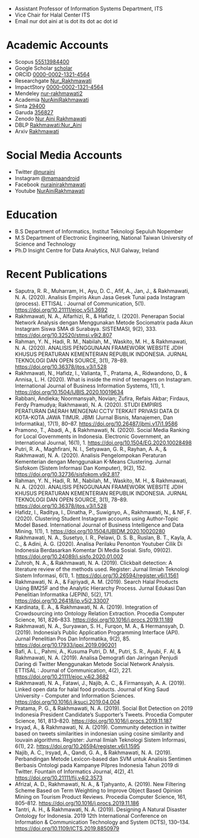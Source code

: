  - Assistant Professor of Information Systems Department, ITS 
 - Vice Chair for Halal Center ITS
 - Email nur dot aini at is dot its dot ac dot id
 
# Academic Accounts
 - Scopus [55513984400](https://www.scopus.com/authid/detail.uri?authorId=55513984400)
 - Google Scholar [scholar](https://scholar.google.com/citations?user=Nbqq79EAAAAJ&hl=id)
 - ORCID [0000-0002-1321-4564](https://orcid.org/0000-0002-1321-4564)
 - Researchgate [Nur_Rakhmawati](https://www.researchgate.net/profile/Nur_Rakhmawati2)
 - ImpactStory [0000-0002-1321-4564](https://profiles.impactstory.org/u/0000-0002-1321-4564)
 - Mendeley [nur-rakhmawati2](https://www.mendeley.com/profiles/nur-rakhmawati2/)
 - Academia [NurAiniRakhmawati](https://its.academia.edu/NurAiniRakhmawati)
 - Sinta [29400](http://sinta.ristekbrin.go.id/authors/detail?id=29400)
 - Garuda [356827](http://garuda.ristekbrin.go.id/author/view/356827)
 - Zenodo [Nur Aini Rakhmawati](https://zenodo.org/search?page=1&size=20&q=nur%20aini%20rakhmawati)
 - DBLP [Rakhmawati:Nur_Aini](https://dblp.uni-trier.de/pers/hd/r/Rakhmawati:Nur_Aini?q=Nur%20Aini%20Rakhmawati)
 - Arxiv [Rakhmawati](https://arxiv.org/search/cs?searchtype=author&query=Rakhmawati%2C+N+A)
 
# Social Media Accounts
 
 - Twitter [@nuraini](https://twitter.com/nuraini)
 - Instagram [@mamaandroid](https://www.instagram.com/mamaandroid/)
 - Facebook [nurainirakhmawati](https://facebook.com/nurainirakhmawati)
 - Youtube [NurAiniRakhmawati](http://www.youtube.com/c/NurAiniRakhmawati)
 
# Education
 - B.S Department of Informatics, Institut Teknologi Sepuluh Nopember
 - M.S Department of Electronic Engineering, National Taiwan University of Science and Technology
 - Ph.D Insight Centre for Data Analytics, NUI Galway, Ireland

# Recent Publications

- Saputra, R. R., Muharram, H., Ayu, D. C., Afif, A., Jan, J., & Rakhmawati, N. A. (2020). Analisis Empiris Akun Jasa Gesek Tunai pada Instagram (process). ETTISAL : Journal of Communication, 5(1). https://doi.org/10.21111/ejoc.v5i1.3692
- Rakhmawati, N. A., Alfarhizi, R., & Hafidz, I. (2020). Penerapan Social Network Analysis dengan Menggunakan Metode Sociomatrix pada Akun Instagram Siswa SMA di Surabaya. SISTEMASI, 9(2), 333. https://doi.org/10.32520/stmsi.v9i2.807
- Rahman, Y. N., Hadi, R. M., Nabilah, M., Waskito, M. H., & Rakhmawati, N. A. (2020). ANALISIS PENGGUNAAN FRAMEWORK WEBSITE JDIH KHUSUS PERATURAN KEMENTERIAN REPUBLIK INDONESIA. JURNAL TEKNOLOGI DAN OPEN SOURCE, 3(1), 78–89. https://doi.org/10.36378/jtos.v3i1.528
- Rakhmawati, N., Hafidz, I., Valianta, T., Pratama, A., Ridwandono, D., & Annisa, L. H. (2020). What is inside the mind of teenagers on Instagram. International Journal of Business Information Systems, 1(1), 1. https://doi.org/10.1504/IJBIS.2020.10019634
- Rabbani, Andieka; Noormansyah, Novian; Zufira, Refais Akbar; Firdaus, Ferdy Pramudya; Rakhmawati, N. A. (2020). STUDI EMPIRIS PERATURAN DAERAH MENGENAI CCTV TERKAIT PRIVASI DATA DI KOTA-KOTA JAWA TIMUR. JBMI (Jurnal Bisnis, Manajemen, Dan Informatika), 17(1), 80–87. https://doi.org/10.26487/jbmi.v17i1.9586
- Pramono, T., Abadi, A., & Rakhmawati, N. (2020). Social Media Ranking for Local Governments in Indonesia. Electronic Government, an International Journal, 16(1), 1. https://doi.org/10.1504/EG.2020.10028498
- Putri, R. A., Maghfirani, N. I., Setyawan, G. R., Rayhan, A. A., & Rakhmawati, N. A. (2020). Analisis Pengelompokan Peraturan Kementerian dengan Menggunakan K-Means Clustering. Jurnal Sisfokom (Sistem Informasi Dan Komputer), 9(2), 152. https://doi.org/10.32736/sisfokom.v9i2.817
- Rahman, Y. N., Hadi, R. M., Nabilah, M., Waskito, M. H., & Rakhmawati, N. A. (2020). ANALISIS PENGGUNAAN FRAMEWORK WEBSITE JDIH KHUSUS PERATURAN KEMENTERIAN REPUBLIK INDONESIA. JURNAL TEKNOLOGI DAN OPEN SOURCE, 3(1), 78–89. https://doi.org/10.36378/jtos.v3i1.528
- Hafidz, I., Raditya, I., Dinatha, P., Suwignyo, A., Rakhmawati, N., & NF, F. (2020). Clustering Student Instagram accounts using Author-Topic Model Based. International Journal of Business Intelligence and Data Mining, 1(1), 1. https://doi.org/10.1504/IJBIDM.2020.10020280
- Rakhmawati, N. A., Susetyo, I. R., Pelawi, D. S. B., Ruslan, B. T., Kayla, A. C., & Adini, A. G. (2020). Analisa Perilaku Penonton Youtuber Cilik Di Indonesia Berdasarkan Komentar Di Media Sosial. Sisfo, 09(02). https://doi.org/10.24089/j.sisfo.2020.01.002
- Zuhroh, N. A., & Rakhmawati, N. A. (2019). Clickbait detection: A literature review of the methods used. Register: Jurnal Ilmiah Teknologi Sistem Informasi, 6(1), 1. https://doi.org/10.26594/register.v6i1.1561
- Rakhmawati, N. A., & Fajriyadi, A. M. (2019). Search Halal Products Using BM25F and the Analytic Hierarchy Process. Jurnal Edukasi Dan Penelitian Informatika (JEPIN), 5(2), 171. https://doi.org/10.26418/jp.v5i2.33007
- Kardinata, E. A., & Rakhmawati, N. A. (2019). Integration of Crowdsourcing into Ontology Relation Extraction. Procedia Computer Science, 161, 826–833. https://doi.org/10.1016/j.procs.2019.11.189
- Rakhmawati, N. A., Suryawan, S. H., Furqon, M. A., & Hermansyah, D. (2019). Indonesia’s Public Application Programming Interface (API). Jurnal Penelitian Pos Dan Informatika, 9(2), 85. https://doi.org/10.17933/jppi.2019.090201
- Bafi, A. L., Pahmi, A., Kusuma Putri, D. M., Putri, S. R., Ayubi, F. Al, & Rakhmawati, N. A. (2019). Analisa Demografi dan Jaringan Penjudi Daring di Twitter Menggunakan Metode Social Network Analysis. ETTISAL : Journal of Communication, 4(2), 221. https://doi.org/10.21111/ejoc.v4i2.3682
- Rakhmawati, N. A., Fatawi, J., Najib, A. C., & Firmansyah, A. A. (2019). Linked open data for halal food products. Journal of King Saud University - Computer and Information Sciences. https://doi.org/10.1016/j.jksuci.2019.04.004
- Pratama, P. G., & Rakhmawati, N. A. (2019). Social Bot Detection on 2019 Indonesia President Candidate’s Supporter’s Tweets. Procedia Computer Science, 161, 813–820. https://doi.org/10.1016/j.procs.2019.11.187
- Irsyad, A., & Rakhmawati, N. A. (2019). Community detection in twitter based on tweets similarities in indonesian using cosine similarity and louvain algorithms. Register: Jurnal Ilmiah Teknologi Sistem Informasi, 6(1), 22. https://doi.org/10.26594/register.v6i1.1595
- Najib, A. C., Irsyad, A., Qandi, G. A., & Rakhmawati, N. A. (2019). Perbandingan Metode Lexicon-based dan SVM untuk Analisis Sentimen Berbasis Ontologi pada Kampanye Pilpres Indonesia Tahun 2019 di Twitter. Fountain of Informatics Journal, 4(2), 41. https://doi.org/10.21111/fij.v4i2.3573
- Afrizal, A. D., Rakhmawati, N. A., & Tjahyanto, A. (2019). New Filtering Scheme Based on Term Weighting to Improve Object Based Opinion Mining on Tourism Product Reviews. Procedia Computer Science, 161, 805–812. https://doi.org/10.1016/j.procs.2019.11.186
- Tantri, A. H., & Rakhmawati, N. A. (2019). Designing A Natural Disaster Ontology for Indonesia. 2019 12th International Conference on Information & Communication Technology and System (ICTS), 130–134. https://doi.org/10.1109/ICTS.2019.8850979
